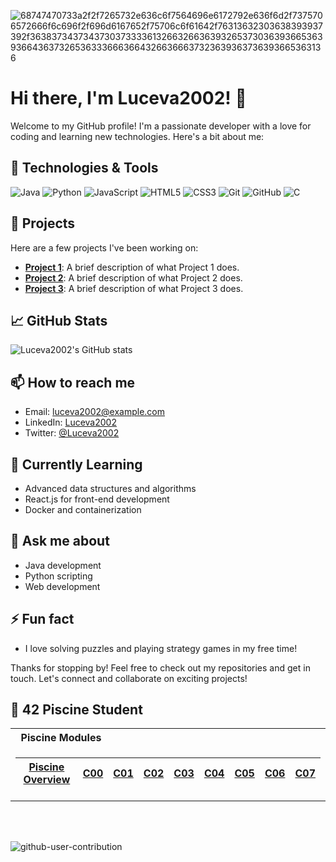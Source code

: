 ![68747470733a2f2f7265732e636c6f7564696e6172792e636f6d2f7375706572666f6c696f2f696d6167652f75706c6f61642f76313632303638393937392f363837343734373037333361326632663639326537303639366536393664363732653633366636643266366637323639363736393665363136](https://user-images.githubusercontent.com/58959408/232639433-cb0aea21-66f0-4508-a771-85e2089c5a87.gif)

<!--
**Luceva2002/Luceva2002** is a ✨ _special_ ✨ repository because its `README.md` (this file) appears on your GitHub profile.

Here are some ideas to get you started:

- 🔭 I’m currently working on ...
- 🌱 I’m currently learning ...
- 👯 I’m looking to collaborate on ...
- 🤔 I’m looking for help with ...
- 💬 Ask me about ...
- 📫 How to reach me: ...
- 😄 Pronouns: ...
- ⚡ Fun fact: ...
-->

# Hi there, I'm Luceva2002! 👋

Welcome to my GitHub profile! I'm a passionate developer with a love for coding and learning new technologies. Here's a bit about me:

## 🔧 Technologies & Tools

![Java](https://img.shields.io/badge/Java-ED8B00?style=for-the-badge&logo=java&logoColor=white)
![Python](https://img.shields.io/badge/Python-3776AB?style=for-the-badge&logo=python&logoColor=white)
![JavaScript](https://img.shields.io/badge/JavaScript-F7DF1E?style=for-the-badge&logo=javascript&logoColor=black)
![HTML5](https://img.shields.io/badge/HTML5-E34F26?style=for-the-badge&logo=html5&logoColor=white)
![CSS3](https://img.shields.io/badge/CSS3-1572B6?style=for-the-badge&logo=css3&logoColor=white)
![Git](https://img.shields.io/badge/Git-F05032?style=for-the-badge&logo=git&logoColor=white)
![GitHub](https://img.shields.io/badge/GitHub-100000?style=for-the-badge&logo=github&logoColor=white)
![C](https://camo.githubusercontent.com/c3fd6682e8cca0f7c262a00f94ef0f65cadd0c8470669a2d7d6f3614e81b10c2/68747470733a2f2f696d672e736869656c64732e696f2f62616467652f632d2532333030353939432e7376673f7374796c653d666f722d7468652d6261646765266c6f676f3d63266c6f676f436f6c6f723d7768697465)

## 🚀 Projects

Here are a few projects I've been working on:

- **[Project 1](https://github.com/Luceva2002/project-1)**: A brief description of what Project 1 does.
- **[Project 2](https://github.com/Luceva2002/project-2)**: A brief description of what Project 2 does.
- **[Project 3](https://github.com/Luceva2002/project-3)**: A brief description of what Project 3 does.

## 📈 GitHub Stats

![Luceva2002's GitHub stats](https://github-readme-stats.vercel.app/api?username=Luceva2002&show_icons=true&theme=radical)

## 📫 How to reach me

- Email: [luceva2002@example.com](mailto:luceva2002@example.com)
- LinkedIn: [Luceva2002](https://www.linkedin.com/in/luceva2002)
- Twitter: [@Luceva2002](https://twitter.com/Luceva2002)

## 🌱 Currently Learning

- Advanced data structures and algorithms
- React.js for front-end development
- Docker and containerization

## 💬 Ask me about

- Java development
- Python scripting
- Web development

## ⚡ Fun fact

- I love solving puzzles and playing strategy games in my free time!

Thanks for stopping by! Feel free to check out my repositories and get in touch. Let's connect and collaborate on exciting projects!


## :elf: 42 Piscine Student

<table>
<tr>
<th align="left"> &nbsp; Piscine Modules</th>
</tr>
<tr>

<td>

| [Piscine Overview](https://github.com/pasqualerossi/42-Piscine/tree/main)  | [C00](https://github.com/pasqualerossi/42-Piscine/tree/main/C00%20-%20C07%20Piscine%20Projects/c00) | [C01](https://github.com/pasqualerossi/42-Piscine/tree/main/C00%20-%20C07%20Piscine%20Projects/c01) | [C02](https://github.com/pasqualerossi/42-Piscine/tree/main/C00%20-%20C07%20Piscine%20Projects/c02) | [C03](https://github.com/pasqualerossi/42-Piscine/tree/main/C00%20-%20C07%20Piscine%20Projects/c03) | [C04](https://github.com/pasqualerossi/42-Piscine/tree/main/C00%20-%20C07%20Piscine%20Projects/c04) | [C05](https://github.com/pasqualerossi/42-Piscine/tree/main/C00%20-%20C07%20Piscine%20Projects/c05) | [C06](https://github.com/pasqualerossi/42-Piscine/tree/main/C00%20-%20C07%20Piscine%20Projects/c06) | [C07](https://github.com/pasqualerossi/42-Piscine/tree/main/C00%20-%20C07%20Piscine%20Projects/c07) |
|--|--|--|--|--|--|--|--|--|

</td> </tr> </table>


<br>

<br>

![github-user-contribution](https://user-images.githubusercontent.com/58959408/157782696-8bc9ca49-ca61-4ab5-8b83-49c4e76c1a8f.svg)
